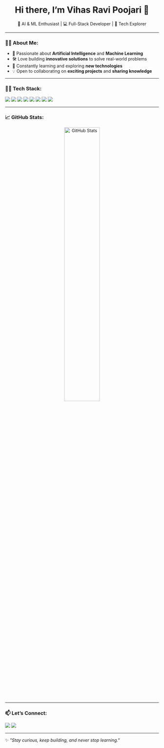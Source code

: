<h1 align="center">Hi there, I’m Vihas Ravi Poojari 👋</h1>  
<p align="center">  
🌱 AI & ML Enthusiast | 💻 Full-Stack Developer | 🚀 Tech Explorer
  
---

### 👨‍💻 About Me:  
- 🧠 Passionate about **Artificial Intelligence** and **Machine Learning**  
- 🛠️ Love building **innovative solutions** to solve real-world problems  
- 🌱 Constantly learning and exploring **new technologies**  
- 💡 Open to collaborating on **exciting projects** and **sharing knowledge**  
<!--
---

### 🚀 Current Projects:  
- 📝 **Handwritten Text Recognition** using ML (OpenCV, IAM Dataset)  
- 🌐 **Next.js Web App** with Payment Integration & Database Storage  
- 🎓 **Quiz Generator AI** for Aptitude & Logical Reasoning  
- 🌱 **Carbon Footprint Tracker** (Laravel)  
- 🤖 **AI-Powered 3D Avatar Chatbot** (Private Project)  
-->
---

### 🧑‍💻 Tech Stack:  
<p align="left">  
<img src="https://img.shields.io/badge/Python-3776AB?style=for-the-badge&logo=python&logoColor=white" />  
<img src="https://img.shields.io/badge/JavaScript-F7DF1E?style=for-the-badge&logo=javascript&logoColor=black" />  
<img src="https://img.shields.io/badge/Next.js-000000?style=for-the-badge&logo=next.js&logoColor=white" />  
<img src="https://img.shields.io/badge/Flask-000000?style=for-the-badge&logo=flask&logoColor=white" />  
<img src="https://img.shields.io/badge/Laravel-FF2D20?style=for-the-badge&logo=laravel&logoColor=white" />  
<img src="https://img.shields.io/badge/OpenCV-5C3EE8?style=for-the-badge&logo=opencv&logoColor=white" />  
<img src="https://img.shields.io/badge/MySQL-4479A1?style=for-the-badge&logo=mysql&logoColor=white" />  
<img src="https://img.shields.io/badge/MongoDB-4EA94B?style=for-the-badge&logo=mongodb&logoColor=white" />  
</p>  

---

### 📈 GitHub Stats:  
<p align="center">  
<img src="https://github-readme-stats.vercel.app/api?username=Vihas12&show_icons=true&theme=radical" alt="GitHub Stats" width="48%" />  
<!--<img src="https://streak-stats.demolab.com?user=Vihas12&theme=radical" alt="GitHub Streak" width="48%" />
-->
  
---

### 📫 Let’s Connect:  
<p align="left">  
<a href="https://www.linkedin.com/in/vihas-poojari"><img src="https://img.shields.io/badge/LinkedIn-0A66C2?style=for-the-badge&logo=linkedin&logoColor=white" /></a>  
  <a href="mailto:vihas.poojari45@gmail.com"><img src="https://img.shields.io/badge/Email-D14836?style=for-the-badge&logo=gmail&logoColor=white" /></a>  
<!--<a href="https://yourportfolio.com"><img src="https://img.shields.io/badge/Portfolio-000000?style=for-the-badge&logo=web&logoColor=white" /></a>  -->
</p>  

---

✨ _"Stay curious, keep building, and never stop learning."_  

